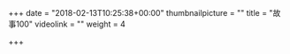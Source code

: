 +++
date = "2018-02-13T10:25:38+00:00"
thumbnailpicture = ""
title = "故事100"
videolink = ""
weight = 4

+++

